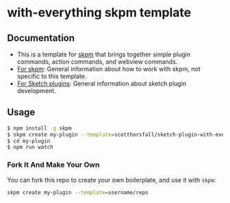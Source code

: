 # with-everything skpm template

## Documentation

- This is a template for [skpm](https://github.com/skpm/skpm) that brings together simple plugin commands, action commands, and webview commands.
- [For skpm](https://github.com/skpm/skpm): General information about how to work with skpm, not specific to this template.
- [For Sketch plugins](https://developer.sketch.com): General information about sketch plugin development.

## Usage

``` bash
$ npm install -g skpm
$ skpm create my-plugin --template=scotthorsfall/sketch-plugin-with-everything
$ cd my-plugin
$ npm run watch
```

### Fork It And Make Your Own

You can fork this repo to create your own boilerplate, and use it with `skpm`:

``` bash
skpm create my-plugin --template=username/repo
```
